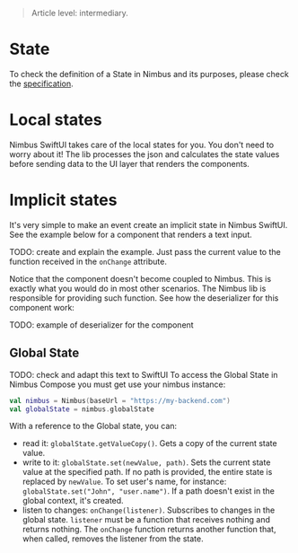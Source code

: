 > Article level: intermediary.

# State
To check the definition of a State in Nimbus and its purposes, please check the [specification](specification/state).

# Local states
Nimbus SwiftUI takes care of the local states for you. You don't need to worry about it! The lib processes the json and calculates the state values
before sending data to the UI layer that renders the components.

# Implicit states
It's very simple to make an event create an implicit state in Nimbus SwiftUI. See the example below for a component that renders a text input.

TODO: create and explain the example. Just pass the current value to the function received in the `onChange` attribute.

Notice that the component doesn't become coupled to Nimbus. This is exactly what you would do in most other scenarios. The Nimbus lib is responsible
for providing such function. See how the deserializer for this component work:

TODO: example of deserializer for the component

## Global State
TODO: check and adapt this text to SwiftUI
To access the Global State in Nimbus Compose you must get use your nimbus instance:

```kotlin
val nimbus = Nimbus(baseUrl = "https://my-backend.com")
val globalState = nimbus.globalState
```

With a reference to the Global state, you can:
- read it: `globalState.getValueCopy()`. Gets a copy of the current state value.
- write to it: `globalState.set(newValue, path)`. Sets the current state value at the specified path. If no path is provided, the entire state is
replaced by `newValue`. To set user's name, for instance: `globalState.set("John", "user.name")`. If a path doesn't exist in the global context, it's
created.
- listen to changes: `onChange(listener)`. Subscribes to changes in the global state. `listener` must be a function that receives nothing and returns
nothing. The `onChange` function returns another function that, when called, removes the listener from the state.
